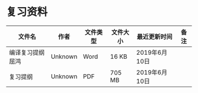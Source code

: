 # 复习资料

文件名|作者|文件类型|文件大小|最近更新时间|备注
---|---|---|---|---|---
编译复习提纲屈鸿|Unknown|Word|16 KB|2019年6月10日|
复习提纲|Unknown|PDF|705 MB|2019年6月10日|
